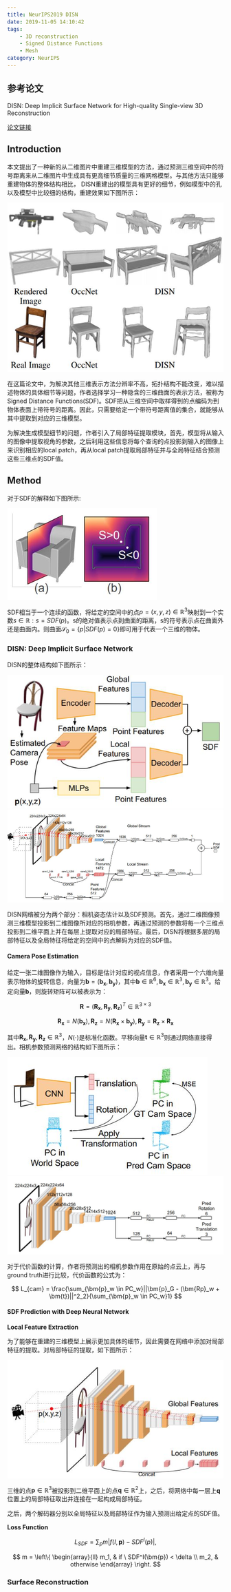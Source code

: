 ```yaml
---
title: NeurIPS2019 DISN
date: 2019-11-05 14:10:42
tags:
    - 3D reconstruction
    - Signed Distance Functions
    - Mesh
category: NeurIPS
---
```


## 参考论文

DISN: Deep Implicit Surface Network for High-quality Single-view 3D Reconstruction

[论文链接](https://arxiv.org/pdf/1905.10711.pdf)

## Introduction

本文提出了一种新的从二维图片中重建三维模型的方法，通过预测三维空间中的符号距离来从二维图片中生成具有更高细节质量的三维网格模型。与其他方法只能够重建物体的整体结构相比， DISN重建出的模型具有更好的细节，例如模型中的孔以及模型中比较细的结构，重建效果如下图所示：

![](/img/DISNResult.jpg)

<!--more-->

在这篇论文中，为解决其他三维表示方法分辨率不高，拓扑结构不能改变，难以描述物体的具体细节等问题，作者选择学习一种隐含的三维曲面的表示方法，被称为Signed Distance Functions(SDF)。SDF把从三维空间中取样得到的点编码为到物体表面上带符号的距离。因此，只需要给定一个带符号距离值的集合，就能够从其中提取到对应的三维模型。

为解决生成模型细节的问题，作者引入了局部特征提取模块，首先，模型将从输入的图像中提取视角的参数，之后利用这些信息将每个查询的点投影到输入的图像上来识别相应的local patch，再从local patch提取局部特征并与全局特征结合预测这些三维点的SDF值。

## Method

对于SDF的解释如下图所示:

![SDF](/img/DISNSDF.jpg)

SDF相当于一个连续的函数，将给定的空间中的点$p = (x, y, z) \in \mathbb{R}^3$映射到一个实数$s \in \mathbb{R}: s = SDF(p)$。s的绝对值表示点到曲面的距离，s的符号表示点在曲面外还是曲面内。则曲面$\mathcal{S}_0 = \{p | SDF(p) = 0\}$即可用于代表一个三维的物体。

### DISN: Deep Implicit Surface Network

DISN的整体结构如下图所示：

![](/img/DISN.jpg)
![DISN](/img/DISN2.jpg)

DISN网络被分为两个部分：相机姿态估计以及SDF预测。首先，通过二维图像预测三维模型投影到二维图像所对应的相机参数，再通过预测的参数将每一个三维点投影到二维平面上并在每层上提取对应的局部特征。最后，DISN将根据多层的局部特征以及全局特征将给定的空间中的点解码为对应的SDF值。

#### Camera Pose Estimation

给定一张二维图像作为输入，目标是估计对应的视点信息，作者采用一个六维向量表示物体的旋转信息，向量为$\bm{b} = (\bm{b_x}, \bm{b_y})$，其中$\bm{b} \in \mathbb{R}^6, \bm{b_x} \in \mathbb{R}^3, \bm{b_y} \in \mathbb{R}^3$。给定向量$\bm{b}$，则旋转矩阵可以被表示为：

$$
\bm{R} = (\bm{R_x}, \bm{R_y}, \bm{R_z})^T \in \mathbb{R}^{3 \times 3}
$$

$$
\bm{R_x} = N(\bm{b_x}), \bm{R_z} = N(\bm{R_x} \times \bm{b_y}), \bm{R_y} = \bm{R_z} \times \bm{R_x}
$$

其中$\bm{R_x}, \bm{R_y}, \bm{R_z} \in \mathbb{R}^3$，$N(\cdot)$是标准化函数。平移向量$\bm{t} \in \mathbb{R}^3$则通过网络直接得出。相机参数预测网络的结构如下图所示：

![](/img/DISNCamera.jpg)
![](/img/DISNCamera2.jpg)

对于代价函数的计算，作者将预测出的相机参数作用在原始的点云上，再与ground truth进行比较，代价函数的公式为：

$$
L_{cam} = \frac{\sum_{\bm{p}_w \in PC_w}||\bm{p}_G - (\bm{Rp}_w + \bm{t})||^2_2}{\sum_{\bm{p}_w \in PC_w}1}
$$

#### SDF Prediction with Deep Neural Network

**Local Feature Extraction**

为了能够在重建的三维模型上展示更加具体的细节，因此需要在网络中添加对局部特征的提取。对局部特征的提取，如下图所示：

![](/img/DISNLocal.jpg)

三维的点$\bm{p} \in \mathbb{R}^3$被投影到二维平面上的点$\bm{q} \in \mathbb{R}^2$上，之后，将网络中每一层上$\bm{q}$位置上的局部特征取出并连接在一起构成局部特征。

之后，两个解码器分别以全局特征以及局部特征作为输入预测出给定点的SDF值。

**Loss Function**

$$
L_{SDF} = \sum_{p}m|f(I, \bm{p}) - SDF^I(p)|,
$$

$$
m = 
\left\{
    \begin{array}{ll}
    m_1, & if \ SDF^I(\bm{p}) < \delta \\
    m_2, & otherwise
    \end{array}
\right.
$$

### Surface Reconstruction